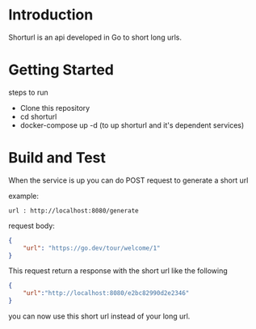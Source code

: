 # Introduction 
Shorturl is an api developed in Go to short long urls. 

# Getting Started
steps to run 
- Clone this repository
- cd shorturl
- docker-compose up -d (to up shorturl and it's dependent services)

# Build and Test
When the service is up you can do POST request to generate a short url

example:
```
url : http://localhost:8080/generate

```
request body:
```json
{
	"url": "https://go.dev/tour/welcome/1"
}

```
This request return a response with the short url like the following 
```json
{
    "url":"http://localhost:8080/e2bc82990d2e2346"
}
```
you can now use this short url instead of your long url.
